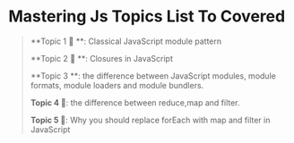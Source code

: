 # Mastering Js Topics List To Covered

>**Topic 1 📜 **: Classical JavaScript module pattern
>
>**Topic 2 📜 **: Closures in JavaScript
>
>**Topic 3  **: the difference between JavaScript modules, module formats, module loaders and module bundlers.
>
>**Topic 4  📜**: the difference between reduce,map and filter.
> 
>**Topic 5  📜**:   Why you should replace forEach with map and filter in
> JavaScript 


